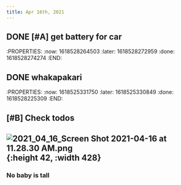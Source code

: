 ```yaml
---
title: Apr 16th, 2021
---
```


## DONE [#A]  get battery for car
:PROPERTIES:
:now: 1618528264503
:later: 1618528272959
:done: 1618528274274
:END:
## DONE whakapakari
:PROPERTIES:
:now: 1618525331750
:later: 1618525330849
:done: 1618528225309
:END:
## [#B] Check todos
## ![2021_04_16_Screen Shot 2021-04-16 at 11.28.30 AM.png](https://cdn.logseq.com/%2F917e5abc-9a4c-4b65-a5c8-8d9456262788d5cd8a56-1b3e-4359-9be6-bc6e46432ab62021_04_16_Screen%20Shot%202021-04-16%20at%2011.28.30%20AM.png?Expires=4772129433&Signature=F3AT9CS0kQ7lipoX~AnQu4zoLSYhJzQNaPKaHMBx5omhVfFot-B1PYRTb-z3uqxSxFWU2N4OPJGCVv~JZXY9JFUZ0qwVwRdXRvL4aJ4lP-HlguhVsbZAKaEXI5v7Snm4B80pnGNipV6jZA8wknh2Pi0H~hN9c3f30e8lukhpwKpea39pqG3imDgCcrX1kxgr~S6q2L2c7SqVaSxD~czupFIzS0YhMra5AHJ74tfdf2pK7eLyvN1fDXuwSgujuxQ6Kb6j-U2q2XFPMhJJgX~R5ZT3Jr5823lIMKjuPWbAIDX6tYW5igtCwqsIaVKfAnIQez~Pk8wl8H9ScBBczZJO~Q__&Key-Pair-Id=APKAJE5CCD6X7MP6PTEA){:height 42, :width 428}
### No baby is tall
###

